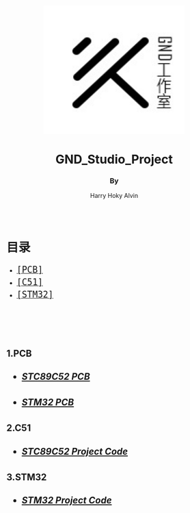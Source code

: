<div align="center">
    <img src='./pic/GND-logo.jpg' height="300" width="330"/>
    <h1>
        GND_Studio_Project
    </h1>
    <h4>
        <h3>By</h3>Harry   Hoky   Alvin
    </h4>
</div>

<br>
<br>
<br>

# 目录
- [<font size=5>`[PCB]`</font>](#PCB)
- [<font size=5>`[C51]`</font>](#C51)
- [<font size=5>`[STM32]`</font>](#STM32)

<br>
<br>
<br>
<br>

<h2 id="PCB">1.PCB
<br>
    

- [<h5> STC89C52 PCB </h5>](https://github.com/HokyGUAN/GND_Studio_Project/blob/master/pic/STC51.jpg/)

- [<h5> STM32 PCB </h5>](https://github.com/HokyGUAN/GND_Studio_Project/blob/master/pic/STM32.jpg/)

<h2 id="C51">2.C51
<br>
    
- [<h5> STC89C52 Project Code</h5>](https://github.com/HokyGUAN/GND_Studio_Project/tree/master/STC89C52/)

<h2 id="STM32">3.STM32
<br>
    
- [<h5> STM32 Project Code</h5>](https://github.com/HokyGUAN/GND_Studio_Project/tree/master/STM32/)
